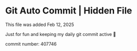 # Git Auto Commit | Hidden File

This file was added Feb 12, 2025

Just for fun and keeping my daily git commit active 🤪

commit number: 407746
